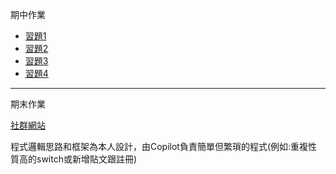 期中作業
<ul>
  <li><a href='/week1/'>習題1</a></li>
  <li><a href='/week2/'>習題2</a></li>
  <li><a href='/week3/DataBase/'>習題3</a></li>
  <li><a href='/week3/DataBase/'>習題4</a></li>
</ul>

<hr>
<p>期末作業</p>
<a href='/finalExamProject/'>社群網站</a>
<p>程式邏輯思路和框架為本人設計，由Copilot負責簡單但繁瑣的程式(例如:重複性質高的switch或新增貼文跟註冊)</p>
